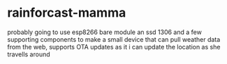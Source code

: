 # rainforcast-mamma

probably going to use esp8266 bare module an ssd 1306 and a few supporting components
 to make a small device that can pull weather data from the web, supports OTA updates as it i can update the location as she travells around 
